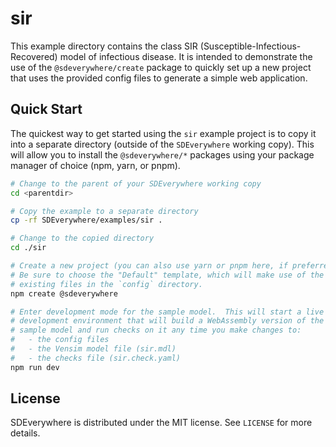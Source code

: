 # sir

This example directory contains the class SIR (Susceptible-Infectious-Recovered) model of
infectious disease.
It is intended to demonstrate the use of the `@sdeverywhere/create` package to quickly
set up a new project that uses the provided config files to generate a simple web application.

## Quick Start

The quickest way to get started using the `sir` example project is to copy
it into a separate directory (outside of the `SDEverywhere` working copy).
This will allow you to install the `@sdeverywhere/*` packages using your
package manager of choice (npm, yarn, or pnpm).

```sh
# Change to the parent of your SDEverywhere working copy
cd <parentdir>

# Copy the example to a separate directory
cp -rf SDEverywhere/examples/sir .

# Change to the copied directory
cd ./sir

# Create a new project (you can also use yarn or pnpm here, if preferred).
# Be sure to choose the "Default" template, which will make use of the
# existing files in the `config` directory.
npm create @sdeverywhere

# Enter development mode for the sample model.  This will start a live
# development environment that will build a WebAssembly version of the
# sample model and run checks on it any time you make changes to:
#   - the config files
#   - the Vensim model file (sir.mdl)
#   - the checks file (sir.check.yaml)
npm run dev
```

## License

SDEverywhere is distributed under the MIT license. See `LICENSE` for more details.
